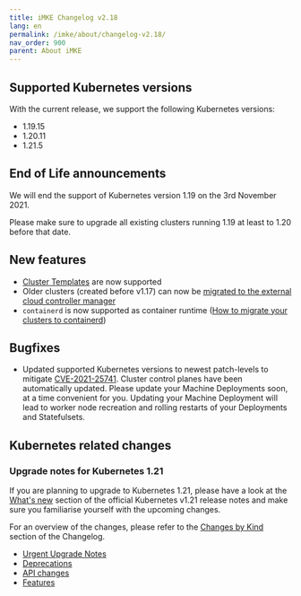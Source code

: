 ```yaml
---
title: iMKE Changelog v2.18
lang: en
permalink: /imke/about/changelog-v2.18/
nav_order: 900
parent: About iMKE
---
```


## Supported Kubernetes versions

With the current release, we support the following Kubernetes versions:

* 1.19.15
* 1.20.11
* 1.21.5

## End of Life announcements

We will end the support of Kubernetes version 1.19 on the 3rd November 2021.

Please make sure to upgrade all existing clusters running 1.19 at least to 1.20 before that date.

## New features

* [Cluster Templates](/imke/clusterlifecycle/clustertemplates/) are now supported
* Older clusters (created before v1.17) can now be [migrated to the external cloud controller manager](/imke/clusterlifecycle/clustermigrations/externalcloudprovider/)
* `containerd` is now supported as container runtime ([How to migrate your clusters to containerd](/imke/clusterlifecycle/clustermigrations/containerruntimeengine/))

## Bugfixes

* Updated supported Kubernetes versions to newest patch-levels to mitigate [CVE-2021-25741](https://github.com/kubernetes/kubernetes/issues/104980). Cluster control planes have been automatically updated. Please update your Machine Deployments soon, at a time convenient for you. Updating your Machine Deployment will lead to worker node recreation and rolling restarts of your Deployments and Statefulsets.

## Kubernetes related changes

### Upgrade notes for Kubernetes 1.21

If you are planning to upgrade to Kubernetes 1.21, please have a look at the [What's new](https://github.com/kubernetes/kubernetes/blob/master/CHANGELOG/CHANGELOG-1.21.md#whats-new-major-themes) section of the official Kubernetes v1.21 release notes and make sure you familiarise yourself with the upcoming changes.

For an overview of the changes, please refer to the [Changes by Kind](https://github.com/kubernetes/kubernetes/blob/master/CHANGELOG/CHANGELOG-1.21.md#changes-by-kind-2) section of the Changelog.

* [Urgent Upgrade Notes](https://github.com/kubernetes/kubernetes/blob/master/CHANGELOG/CHANGELOG-1.21.md#urgent-upgrade-notes)
* [Deprecations](https://github.com/kubernetes/kubernetes/blob/master/CHANGELOG/CHANGELOG-1.21.md#deprecation)
* [API changes](https://github.com/kubernetes/kubernetes/blob/master/CHANGELOG/CHANGELOG-1.21.md#api-change-1)
* [Features](https://github.com/kubernetes/kubernetes/blob/master/CHANGELOG/CHANGELOG-1.21.md#feature-2)
